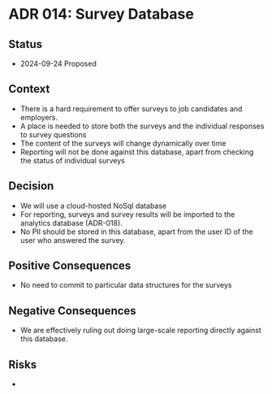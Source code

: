 # ADR 014: Survey Database

## Status

- 2024-09-24 Proposed

## Context

- There is a hard requirement to offer surveys to job candidates and employers.
- A place is needed to store both the surveys and the individual responses to survey questions
- The content  of the surveys will change dynamically over time
- Reporting will not be done against this database, apart from checking the status of individual surveys

## Decision

- We will use a cloud-hosted NoSql database
- For reporting, surveys and survey results will be imported to the analytics database (ADR-018).
- No PII should be stored in this database, apart from the user ID of the user who answered the survey.

## Positive Consequences

- No need to commit to particular data structures for the surveys

## Negative Consequences

- We are effectively ruling out doing large-scale reporting directly against this database.

## Risks

-

